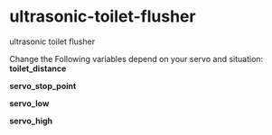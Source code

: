 # ultrasonic-toilet-flusher
ultrasonic toilet flusher

Change the Following variables depend on your servo and situation:
**toilet_distance**

**servo_stop_point**

**servo_low**

**servo_high**
